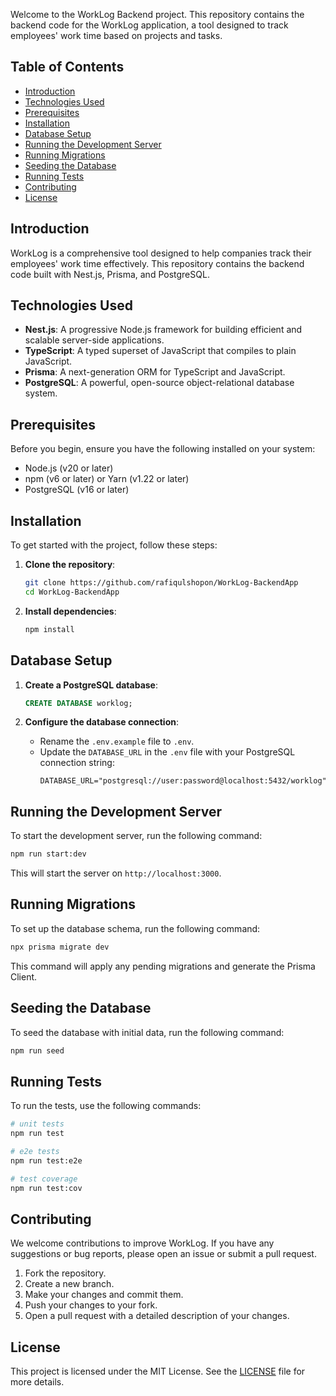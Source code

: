 Welcome to the WorkLog Backend project. This repository contains the backend code for the WorkLog application, a tool designed to track employees' work time based on projects and tasks.

## Table of Contents

- [Introduction](#introduction)
- [Technologies Used](#technologies-used)
- [Prerequisites](#prerequisites)
- [Installation](#installation)
- [Database Setup](#database-setup)
- [Running the Development Server](#running-the-development-server)
- [Running Migrations](#running-migrations)
- [Seeding the Database](#seeding-the-database)
- [Running Tests](#running-tests)
- [Contributing](#contributing)
- [License](#license)

## Introduction

WorkLog is a comprehensive tool designed to help companies track their employees' work time effectively. This repository contains the backend code built with Nest.js, Prisma, and PostgreSQL.

## Technologies Used

- **Nest.js**: A progressive Node.js framework for building efficient and scalable server-side applications.
- **TypeScript**: A typed superset of JavaScript that compiles to plain JavaScript.
- **Prisma**: A next-generation ORM for TypeScript and JavaScript.
- **PostgreSQL**: A powerful, open-source object-relational database system.

## Prerequisites

Before you begin, ensure you have the following installed on your system:

- Node.js (v20 or later)
- npm (v6 or later) or Yarn (v1.22 or later)
- PostgreSQL (v16 or later)

## Installation

To get started with the project, follow these steps:

1. **Clone the repository**:
    ```bash
    git clone https://github.com/rafiqulshopon/WorkLog-BackendApp
    cd WorkLog-BackendApp
    ```

2. **Install dependencies**:
    ```bash
    npm install
    ```

## Database Setup

1. **Create a PostgreSQL database**:
    ```sql
    CREATE DATABASE worklog;
    ```

2. **Configure the database connection**:
   - Rename the `.env.example` file to `.env`.
   - Update the `DATABASE_URL` in the `.env` file with your PostgreSQL connection string:
     ```env
     DATABASE_URL="postgresql://user:password@localhost:5432/worklog"
     ```

## Running the Development Server

To start the development server, run the following command:

```bash
npm run start:dev
```

This will start the server on `http://localhost:3000`.

## Running Migrations

To set up the database schema, run the following command:

```bash
npx prisma migrate dev
```

This command will apply any pending migrations and generate the Prisma Client.

## Seeding the Database

To seed the database with initial data, run the following command:

```bash
npm run seed
```

## Running Tests

To run the tests, use the following commands:

```bash
# unit tests
npm run test

# e2e tests
npm run test:e2e

# test coverage
npm run test:cov
```

## Contributing

We welcome contributions to improve WorkLog. If you have any suggestions or bug reports, please open an issue or submit a pull request.

1. Fork the repository.
2. Create a new branch.
3. Make your changes and commit them.
4. Push your changes to your fork.
5. Open a pull request with a detailed description of your changes.

## License

This project is licensed under the MIT License. See the [LICENSE](LICENSE) file for more details.
